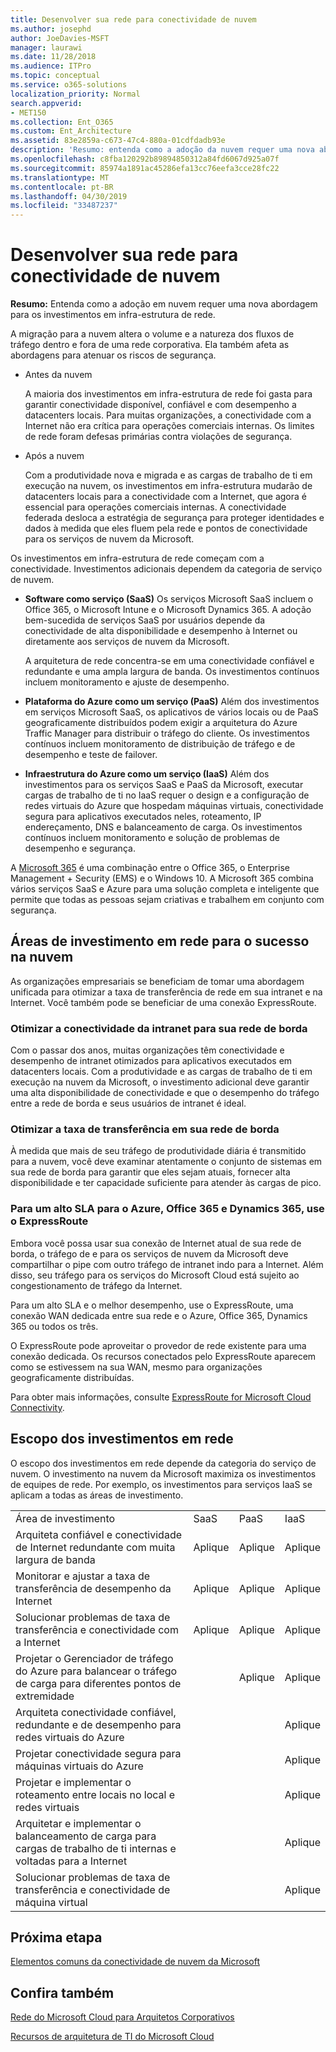 ```yaml
---
title: Desenvolver sua rede para conectividade de nuvem
ms.author: josephd
author: JoeDavies-MSFT
manager: laurawi
ms.date: 11/28/2018
ms.audience: ITPro
ms.topic: conceptual
ms.service: o365-solutions
localization_priority: Normal
search.appverid:
- MET150
ms.collection: Ent_O365
ms.custom: Ent_Architecture
ms.assetid: 83e2859a-c673-47c4-880a-01cdfdadb93e
description: 'Resumo: entenda como a adoção da nuvem requer uma nova abordagem para os investimentos em infra-estrutura de rede.'
ms.openlocfilehash: c8fba120292b89894850312a84fd6067d925a07f
ms.sourcegitcommit: 85974a1891ac45286efa13cc76eefa3cce28fc22
ms.translationtype: MT
ms.contentlocale: pt-BR
ms.lasthandoff: 04/30/2019
ms.locfileid: "33487237"
---
```

# <a name="evolving-your-network-for-cloud-connectivity"></a>Desenvolver sua rede para conectividade de nuvem

 **Resumo:** Entenda como a adoção em nuvem requer uma nova abordagem para os investimentos em infra-estrutura de rede.
  
A migração para a nuvem altera o volume e a natureza dos fluxos de tráfego dentro e fora de uma rede corporativa. Ela também afeta as abordagens para atenuar os riscos de segurança.
  
- Antes da nuvem
    
    A maioria dos investimentos em infra-estrutura de rede foi gasta para garantir conectividade disponível, confiável e com desempenho a datacenters locais. Para muitas organizações, a conectividade com a Internet não era crítica para operações comerciais internas. Os limites de rede foram defesas primárias contra violações de segurança.
    
- Após a nuvem
    
    Com a produtividade nova e migrada e as cargas de trabalho de ti em execução na nuvem, os investimentos em infra-estrutura mudarão de datacenters locais para a conectividade com a Internet, que agora é essencial para operações comerciais internas. A conectividade federada desloca a estratégia de segurança para proteger identidades e dados à medida que eles fluem pela rede e pontos de conectividade para os serviços de nuvem da Microsoft.
    
Os investimentos em infra-estrutura de rede começam com a conectividade. Investimentos adicionais dependem da categoria de serviço de nuvem.
  
- **Software como serviço (SaaS)** Os serviços Microsoft SaaS incluem o Office 365, o Microsoft Intune e o Microsoft Dynamics 365. A adoção bem-sucedida de serviços SaaS por usuários depende da conectividade de alta disponibilidade e desempenho à Internet ou diretamente aos serviços de nuvem da Microsoft.
    
    A arquitetura de rede concentra-se em uma conectividade confiável e redundante e uma ampla largura de banda. Os investimentos contínuos incluem monitoramento e ajuste de desempenho.
    
- **Plataforma do Azure como um serviço (PaaS)** Além dos investimentos em serviços Microsoft SaaS, os aplicativos de vários locais ou de PaaS geograficamente distribuídos podem exigir a arquitetura do Azure Traffic Manager para distribuir o tráfego do cliente. Os investimentos contínuos incluem monitoramento de distribuição de tráfego e de desempenho e teste de failover.
    
- **Infraestrutura do Azure como um serviço (IaaS)** Além dos investimentos para os serviços SaaS e PaaS da Microsoft, executar cargas de trabalho de ti no IaaS requer o design e a configuração de redes virtuais do Azure que hospedam máquinas virtuais, conectividade segura para aplicativos executados neles, roteamento, IP endereçamento, DNS e balanceamento de carga. Os investimentos contínuos incluem monitoramento e solução de problemas de desempenho e segurança.

A [Microsoft 365](https://www.microsoft.com/microsoft-365) é uma combinação entre o Office 365, o Enterprise Management + Security (EMS) e o Windows 10. A Microsoft 365 combina vários serviços SaaS e Azure para uma solução completa e inteligente que permite que todas as pessoas sejam criativas e trabalhem em conjunto com segurança.
    
## <a name="areas-of-networking-investment-for-success-in-the-cloud"></a>Áreas de investimento em rede para o sucesso na nuvem

As organizações empresariais se beneficiam de tomar uma abordagem unificada para otimizar a taxa de transferência de rede em sua intranet e na Internet. Você também pode se beneficiar de uma conexão ExpressRoute.
  
### <a name="optimize-intranet-connectivity-to-your-edge-network"></a>Otimizar a conectividade da intranet para sua rede de borda

Com o passar dos anos, muitas organizações têm conectividade e desempenho de intranet otimizados para aplicativos executados em datacenters locais. Com a produtividade e as cargas de trabalho de ti em execução na nuvem da Microsoft, o investimento adicional deve garantir uma alta disponibilidade de conectividade e que o desempenho do tráfego entre a rede de borda e seus usuários de intranet é ideal.
  
### <a name="optimize-throughput-at-your-edge-network"></a>Otimizar a taxa de transferência em sua rede de borda

À medida que mais de seu tráfego de produtividade diária é transmitido para a nuvem, você deve examinar atentamente o conjunto de sistemas em sua rede de borda para garantir que eles sejam atuais, fornecer alta disponibilidade e ter capacidade suficiente para atender às cargas de pico.
  
### <a name="for-a-high-sla-to-azure-office-365-and-dynamics-365-use-expressroute"></a>Para um alto SLA para o Azure, Office 365 e Dynamics 365, use o ExpressRoute

Embora você possa usar sua conexão de Internet atual de sua rede de borda, o tráfego de e para os serviços de nuvem da Microsoft deve compartilhar o pipe com outro tráfego de intranet indo para a Internet. Além disso, seu tráfego para os serviços do Microsoft Cloud está sujeito ao congestionamento de tráfego da Internet.
  
Para um alto SLA e o melhor desempenho, use o ExpressRoute, uma conexão WAN dedicada entre sua rede e o Azure, Office 365, Dynamics 365 ou todos os três. 
  
O ExpressRoute pode aproveitar o provedor de rede existente para uma conexão dedicada. Os recursos conectados pelo ExpressRoute aparecem como se estivessem na sua WAN, mesmo para organizações geograficamente distribuídas.
  
Para obter mais informações, consulte [ExpressRoute for Microsoft Cloud Connectivity](expressroute-for-microsoft-cloud-connectivity.md).
  
## <a name="scope-of-network-investments"></a>Escopo dos investimentos em rede

O escopo dos investimentos em rede depende da categoria do serviço de nuvem. O investimento na nuvem da Microsoft maximiza os investimentos de equipes de rede. Por exemplo, os investimentos para serviços IaaS se aplicam a todas as áreas de investimento.
  
|||||
|:-----|:-----|:-----|:-----|
|Área de investimento  <br/> |SaaS  <br/> |PaaS  <br/> |IaaS  <br/> |
|Arquiteta confiável e conectividade de Internet redundante com muita largura de banda  <br/> |Aplique  <br/> |Aplique  <br/> |Aplique  <br/> |
|Monitorar e ajustar a taxa de transferência de desempenho da Internet  <br/> |Aplique  <br/> |Aplique  <br/> |Aplique  <br/> |
|Solucionar problemas de taxa de transferência e conectividade com a Internet  <br/> |Aplique  <br/> |Aplique  <br/> |Aplique  <br/> |
|Projetar o Gerenciador de tráfego do Azure para balancear o tráfego de carga para diferentes pontos de extremidade  <br/> ||Aplique  <br/> |Aplique  <br/> |
|Arquiteta conectividade confiável, redundante e de desempenho para redes virtuais do Azure  <br/> |||Aplique  <br/> |
|Projetar conectividade segura para máquinas virtuais do Azure  <br/> |||Aplique  <br/> |
|Projetar e implementar o roteamento entre locais no local e redes virtuais  <br/> |||Aplique  <br/> |
|Arquitetar e implementar o balanceamento de carga para cargas de trabalho de ti internas e voltadas para a Internet  <br/> |||Aplique  <br/> |
|Solucionar problemas de taxa de transferência e conectividade de máquina virtual  <br/> |||Aplique  <br/> |
   
## <a name="next-step"></a>Próxima etapa

[Elementos comuns da conectividade de nuvem da Microsoft](common-elements-of-microsoft-cloud-connectivity.md)

## <a name="see-also"></a>Confira também

[Rede do Microsoft Cloud para Arquitetos Corporativos](microsoft-cloud-networking-for-enterprise-architects.md)
  
[Recursos de arquitetura de TI do Microsoft Cloud](microsoft-cloud-it-architecture-resources.md)



